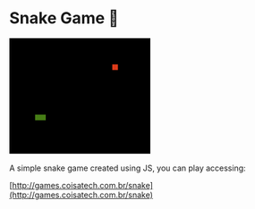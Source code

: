 # Snake Game 🐍

![Snake Game](/screenshot/Screenshot_snake.png?raw=true "Snake Game")

A simple snake game created using JS, you can play accessing:

[http://games.coisatech.com.br/snake](http://games.coisatech.com.br/snake)
